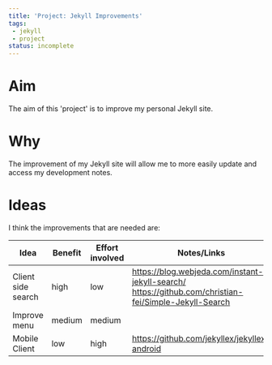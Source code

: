 ```yaml
---
title: 'Project: Jekyll Improvements'
tags:
 - jekyll
 - project
status: incomplete
---
```


# Aim

The aim of this 'project' is to improve my personal Jekyll site.
<!--more-->

# Why

The improvement of my Jekyll site will allow me to more easily update and access my development notes.

# Ideas

I think the improvements that are needed are:

| Idea | Benefit | Effort involved | Notes/Links |
| ---- | ------- | --------------- | ----------- |
| Client side search | high | low | <https://blog.webjeda.com/instant-jekyll-search/> <br> <https://github.com/christian-fei/Simple-Jekyll-Search> |
| Improve menu | medium | medium | |
| Mobile Client | low | high | <https://github.com/jekyllex/jekyllex-android> |
